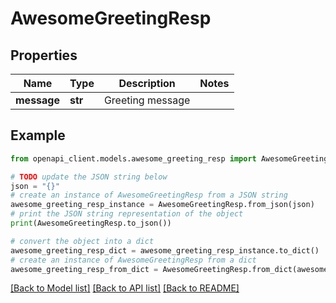 # AwesomeGreetingResp


## Properties

Name | Type | Description | Notes
------------ | ------------- | ------------- | -------------
**message** | **str** | Greeting message | 

## Example

```python
from openapi_client.models.awesome_greeting_resp import AwesomeGreetingResp

# TODO update the JSON string below
json = "{}"
# create an instance of AwesomeGreetingResp from a JSON string
awesome_greeting_resp_instance = AwesomeGreetingResp.from_json(json)
# print the JSON string representation of the object
print(AwesomeGreetingResp.to_json())

# convert the object into a dict
awesome_greeting_resp_dict = awesome_greeting_resp_instance.to_dict()
# create an instance of AwesomeGreetingResp from a dict
awesome_greeting_resp_from_dict = AwesomeGreetingResp.from_dict(awesome_greeting_resp_dict)
```
[[Back to Model list]](../README.md#documentation-for-models) [[Back to API list]](../README.md#documentation-for-api-endpoints) [[Back to README]](../README.md)


